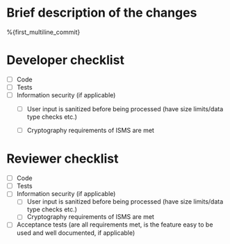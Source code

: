 # Brief description of the changes
%{first_multiline_commit}

# Developer checklist
- [ ] Code
- [ ] Tests
- [ ] Information security (if applicable)
    - [ ] User input is sanitized before being processed (have size limits/data type checks etc.)
    - [ ] Cryptography requirements of ISMS are met


# Reviewer checklist
- [ ] Code
- [ ] Tests
- [ ] Information security (if applicable)
    - [ ] User input is sanitized before being processed (have size limits/data type checks etc.)
    - [ ] Cryptography requirements of ISMS are met
- [ ] Acceptance tests (are all requirements met, is the feature easy to be used and well documented, if applicable)
